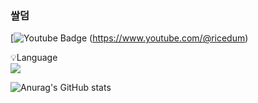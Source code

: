 ### 쌀덤

 [![Youtube Badge](https://img.shields.io/badge/Youtube-ff0000?style=flat-square&logo=youtube&link=https://www.youtube.com/@ricedum)
  (https://www.youtube.com/@ricedum) 

<p display="inline-block">
    💡Language <br>
    <img src="https://img.shields.io/badge/JAVA-007396?style=for-the-badge&logo=java&logoColor=white">
</p>

![Anurag's GitHub stats](https://github-readme-stats.vercel.app/api?username=ricedum&show_icons=true&theme=radical)
